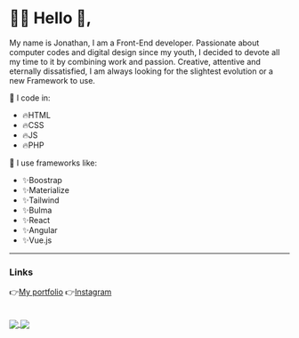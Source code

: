 <div>
  
  <h1> 👨‍💻 Hello 👋,</h1>
  <p>My name is Jonathan, I am a Front-End developer. Passionate about computer codes and digital design since my youth, I decided to devote all my time to it by combining work and passion. Creative, attentive and eternally dissatisfied, I am always looking for the slightest evolution or a new Framework to use.</p>
  <span> 📝  I code in:</span>
  <ul>
     <li> 🔥HTML</li>
     <li> 🔥CSS</li>
     <li> 🔥JS</li>
     <li> 🔥PHP</li>
  </ul>
  <span> 📝 I use frameworks like:</span>
   <ul>
     <li> ✨Boostrap </li>
     <li> ✨Materialize </li>
     <li> ✨Tailwind </li>
     <li> ✨Bulma </li>
     <li> ✨React </li>
     <li> ✨Angular </li>
     <li> ✨Vue.js </li>
  </ul>
  
  <hr>
  <h3>Links</h3>
  👉<a target="_blank" href="https://www.jonathanbenitez.fr"/>My portfolio</a>   👉<a target="_blank" href="https://www.instagram.com/jbtz.codes/"/>Instagram</a>
  
  <br>
  <br>
  <br>
  
</div>

  
<div>
 <a href="https://github.com/jbtzcodes/">
  <img align="center" src="https://github-readme-stats.vercel.app/api?username=jbtzcodes&show_icons=true&theme=radical" />
</a>
<a href="https://github.com/jbtzcodes/">
  <img align="center" src="https://github-readme-stats.vercel.app/api/top-langs/?username=jbtzcodes&layout=compact&theme=radical" />
</a>

</div>
<!--
**jbtzcodes/jbtzcodes** is a ✨ _special_ ✨ repository because its `README.md` (this file) appears on your GitHub profile.

Here are some ideas to get you started:

- 🔭 I’m currently working on ...
- 🌱 I’m currently learning ...
- 👯 I’m looking to collaborate on ...
- 🤔 I’m looking for help with ...
- 💬 Ask me about ...
- 📫 How to reach me: ...
- 😄 Pronouns: ...
- ⚡ Fun fact: ...
-->


